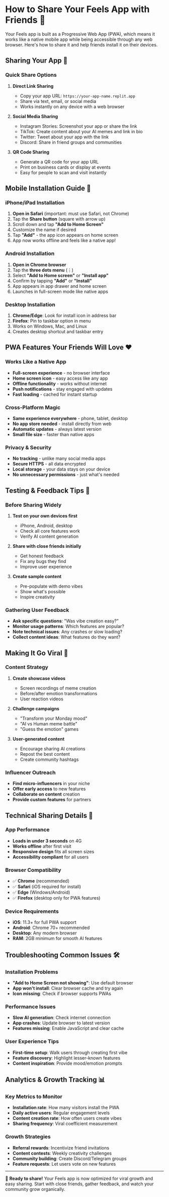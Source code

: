 # How to Share Your Feels App with Friends 📱

Your Feels app is built as a Progressive Web App (PWA), which means it works like a native mobile app while being accessible through any web browser. Here's how to share it and help friends install it on their devices.

## Sharing Your App 🔗

### Quick Share Options

1. **Direct Link Sharing**
   - Copy your app URL: `https://your-app-name.replit.app`
   - Share via text, email, or social media
   - Works instantly on any device with a web browser

2. **Social Media Sharing**
   - Instagram Stories: Screenshot your app or share the link
   - TikTok: Create content about your AI memes and link in bio
   - Twitter: Tweet about your app with the link
   - Discord: Share in friend groups and communities

3. **QR Code Sharing**
   - Generate a QR code for your app URL
   - Print on business cards or display at events
   - Easy for people to scan and visit instantly

## Mobile Installation Guide 📲

### iPhone/iPad Installation
1. **Open in Safari** (important: must use Safari, not Chrome)
2. Tap the **Share button** (square with arrow up)
3. Scroll down and tap **"Add to Home Screen"**
4. Customize the name if desired
5. Tap **"Add"** - the app icon appears on home screen
6. App now works offline and feels like a native app!

### Android Installation
1. **Open in Chrome browser**
2. Tap the **three dots menu** (⋮) 
3. Select **"Add to Home screen"** or **"Install app"**
4. Confirm by tapping **"Add"** or **"Install"**
5. App appears in app drawer and home screen
6. Launches in full-screen mode like native apps

### Desktop Installation
1. **Chrome/Edge**: Look for install icon in address bar
2. **Firefox**: Pin to taskbar option in menu
3. Works on Windows, Mac, and Linux
4. Creates desktop shortcut and taskbar entry

## PWA Features Your Friends Will Love ❤️

### Works Like a Native App
- **Full-screen experience** - no browser interface
- **Home screen icon** - easy access like any app
- **Offline functionality** - works without internet
- **Push notifications** - stay engaged with updates
- **Fast loading** - cached for instant startup

### Cross-Platform Magic
- **Same experience everywhere** - phone, tablet, desktop
- **No app store needed** - install directly from web
- **Automatic updates** - always latest version
- **Small file size** - faster than native apps

### Privacy & Security
- **No tracking** - unlike many social media apps
- **Secure HTTPS** - all data encrypted
- **Local storage** - your data stays on your device
- **No unnecessary permissions** - just what's needed

## Testing & Feedback Tips 🧪

### Before Sharing Widely
1. **Test on your own devices first**
   - iPhone, Android, desktop
   - Check all core features work
   - Verify AI content generation

2. **Share with close friends initially**
   - Get honest feedback
   - Fix any bugs they find
   - Improve user experience

3. **Create sample content**
   - Pre-populate with demo vibes
   - Show what's possible
   - Inspire creativity

### Gathering User Feedback
- **Ask specific questions**: "Was vibe creation easy?"
- **Monitor usage patterns**: Which features are popular?
- **Note technical issues**: Any crashes or slow loading?
- **Collect content ideas**: What features do they want?

## Making It Go Viral 🚀

### Content Strategy
1. **Create showcase videos**
   - Screen recordings of meme creation
   - Before/after emotion transformations
   - User reaction videos

2. **Challenge campaigns**
   - "Transform your Monday mood"
   - "AI vs Human meme battle"
   - "Guess the emotion" games

3. **User-generated content**
   - Encourage sharing AI creations
   - Repost the best content
   - Create community hashtags

### Influencer Outreach
- **Find micro-influencers** in your niche
- **Offer early access** to new features
- **Collaborate on content** creation
- **Provide custom features** for partners

## Technical Sharing Details 🔧

### App Performance
- **Loads in under 3 seconds** on 4G
- **Works offline** after first visit
- **Responsive design** fits all screen sizes
- **Accessibility compliant** for all users

### Browser Compatibility
- ✅ **Chrome** (recommended)
- ✅ **Safari** (iOS required for install)
- ✅ **Edge** (Windows/Android)
- ✅ **Firefox** (desktop only for PWA features)

### Device Requirements
- **iOS**: 11.3+ for full PWA support
- **Android**: Chrome 70+ recommended
- **Desktop**: Any modern browser
- **RAM**: 2GB minimum for smooth AI features

## Troubleshooting Common Issues 🛠️

### Installation Problems
- **"Add to Home Screen not showing"**: Use default browser
- **App won't install**: Clear browser cache and try again
- **Icon missing**: Check if browser supports PWAs

### Performance Issues
- **Slow AI generation**: Check internet connection
- **App crashes**: Update browser to latest version
- **Features missing**: Enable JavaScript and clear cache

### User Experience Tips
- **First-time setup**: Walk users through creating first vibe
- **Feature discovery**: Highlight lesser-known features
- **Content inspiration**: Provide mood/emotion prompts

## Analytics & Growth Tracking 📊

### Key Metrics to Monitor
- **Installation rate**: How many visitors install the PWA
- **Daily active users**: Regular engagement levels
- **Content creation rate**: How often users create vibes
- **Sharing frequency**: Viral coefficient measurement

### Growth Strategies
- **Referral rewards**: Incentivize friend invitations
- **Content contests**: Weekly creativity challenges
- **Community building**: Create Discord/Telegram groups
- **Feature requests**: Let users vote on new features

---

🎉 **Ready to share!** Your Feels app is now optimized for viral growth and easy sharing. Start with close friends, gather feedback, and watch your community grow organically.